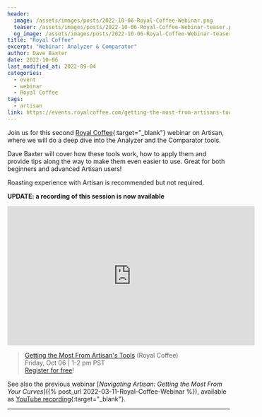 ```yaml
---
header:
  image: /assets/images/posts/2022-10-06-Royal-Coffee-Webinar.png
  teaser: /assets/images/posts/2022-10-06-Royal-Coffee-Webinar-teaser.png
  og_image: /assets/images/posts/2022-10-06-Royal-Coffee-Webinar-teaser.png
title: "Royal Coffee"
excerpt: "Webinar: Analyzer & Comparator"
author: Dave Baxter
date: 2022-10-06
last_modified_at: 2022-09-04
categories:
  - event
  - webinar
  - Royal Coffee
tags: 
  - artisan
link: https://events.royalcoffee.com/getting-the-most-from-artisans-tools
---
```


Join us for this second [Royal Coffee](https://events.royalcoffee.com/){:target="_blank"} webinar on Artisan, where we will do a deep dive into the Analyzer and the Comparator tools.  

Dave Baxter will cover how these tools work, how to apply them and provide tips along the way to make them even easier to use. Great for both beginners and advanced Artisan users!


Roasting experience with Artisan is recommended but not required.

**UPDATE: a recording of this session is now available**

<iframe width="560" height="315" src="https://www.youtube.com/embed/8ivsccu9e_Y" title="YouTube video player" frameborder="0" allow="accelerometer; autoplay; clipboard-write; encrypted-media; gyroscope; picture-in-picture" allowfullscreen></iframe>

> <a href="https://events.royalcoffee.com/getting-the-most-from-artisans-tools" target="_blank">Getting the Most From Artisan's Tools</a> (Royal Coffee)   
> Friday, Oct 06 \| 1-2 pm PST   
<a href="https://events.royalcoffee.com/getting-the-most-from-artisans-tools">Register for free</a>!

See also the previous webinar [_Navigating Artisan: Getting the Most From Your Curves_]({% post_url 2022-03-11-Royal-Coffee-Webinar %}), available as [YouTube recording](https://www.youtube.com/watch?v=tJKRJrEPeEQ){:target="_blank"}.

---